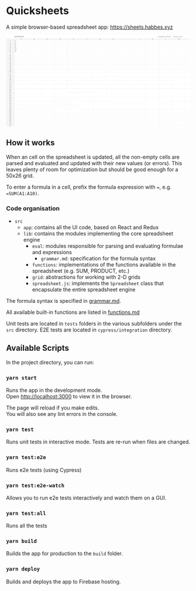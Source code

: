 # Quicksheets

A simple browser-based spreadsheet app: https://sheets.habbes.xyz

![Quicksheets screencast](screencast.gif)

## How it works

When an cell on the spreadsheet is updated, all the non-empty cells
are parsed and evaluated and updated with their new values (or errors). This leaves plenty of room for optimization but should be good enough for a 50x26 grid.

To enter a formula in a cell, prefix the formula expression with `=`, e.g. `=SUM(A1:A10)`.

### Code organisation

- `src`
    - `app`: contains all the UI code, based on React and Redux
    - `lib`: contains the modules implementing the core spreadsheet engine
        - `eval`: modules responsible for parsing and evaluating formulae and expressions
            - `grammar.md`: specification for the formula syntax
        - `functions`: implementations of the functions available in the spreadsheet (e.g. SUM, PRODUCT, etc.)
        - `grid`: abstractions for working with 2-D grids
        - `spreadsheet.js`: implements the `Spreadsheet` class that encapsulate the entire spreadsheet engine

The formula syntax is specified in [grammar.md](grammar.md).

All available built-in functions are listed in [functions.md](functions.md)

Unit tests are located in `tests` folders in the various subfolders under the `src` directory.
E2E tests are located in `cypress/integration` directory.

## Available Scripts

In the project directory, you can run:

### `yarn start`

Runs the app in the development mode.<br>
Open [http://localhost:3000](http://localhost:3000) to view it in the browser.

The page will reload if you make edits.<br>
You will also see any lint errors in the console.

### `yarn test`

Runs unit tests in interactive mode. Tests are re-run when files are changed.

### `yarn test:e2e`

Runs e2e tests (using Cypress)

### `yarn test:e2e-watch`

Allows you to run e2e tests interactively and watch them on a GUI.

### `yarn test:all`

Runs all the tests

### `yarn build`

Builds the app for production to the `build` folder.

### `yarn deploy`

Builds and deploys the app to Firebase hosting.

